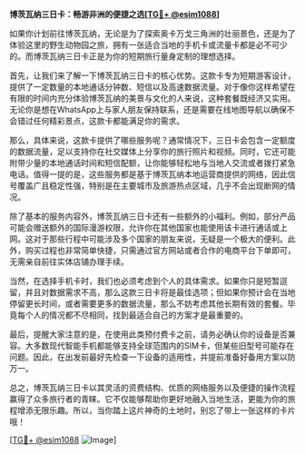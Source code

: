 **博茨瓦纳三日卡：畅游非洲的便捷之选[[TG💪+ @esim1088](https://t.me/s/esim1088)]**

如果你计划前往博茨瓦纳，无论是为了探索奥卡万戈三角洲的壮丽景色，还是为了体验这里的野生动物园之旅，拥有一张适合当地的手机卡或流量卡都是必不可少的。而博茨瓦纳三日卡正是为你的短期旅行量身定制的理想选择。

首先，让我们来了解一下博茨瓦纳三日卡的核心优势。这款卡专为短期游客设计，提供了一定数量的本地通话分钟数、短信以及高速数据流量。对于像你这样希望在有限的时间内充分体验博茨瓦纳的美景与文化的人来说，这种套餐既经济又实用。无论你是想在WhatsApp上与家人朋友保持联系，还是需要在线地图导航以确保不会错过任何精彩景点，这款卡都能满足你的需求。

那么，具体来说，这款卡提供了哪些服务呢？通常情况下，三日卡会包含一定额度的数据流量，足以支持你在社交媒体上分享你的旅行照片和视频。同时，它还可能附带少量的本地通话时间和短信配额，让你能够轻松地与当地人交流或者拨打紧急电话。值得一提的是，这些服务都是基于博茨瓦纳本地运营商提供的网络，因此信号覆盖广且稳定性强，特别是在主要城市及旅游热点区域，几乎不会出现断网的情况。

除了基本的服务内容外，博茨瓦纳三日卡还有一些额外的小福利。例如，部分产品可能会赠送额外的国际漫游权限，允许你在其他国家也能使用该卡进行通话或上网。这对于那些行程中可能涉及多个国家的朋友来说，无疑是一个极大的便利。此外，购买过程也非常简单快捷，只需通过官方网站或者合作的电商平台下单即可，无需亲自前往实体店铺办理手续。

当然，在选择手机卡时，我们也必须考虑到个人的具体需求。如果你只是短暂逗留，并且对数据需求不高，那么这款三日卡将是最佳选项；但如果你预计会在当地停留更长时间，或者需要更多的数据流量，那么不妨考虑其他长期有效的套餐。毕竟每个人的情况都不尽相同，找到最适合自己的方案才是最重要的。

最后，提醒大家注意的是，在使用此类预付费卡之前，请务必确认你的设备是否兼容。大多数现代智能手机都能够支持全球范围内的SIM卡，但某些旧型号可能存在问题。因此，在出发前最好先检查一下设备的适用性，并提前准备好备用方案以防万一。

总之，博茨瓦纳三日卡以其灵活的资费结构、优质的网络服务以及便捷的操作流程赢得了众多旅行者的青睐。它不仅能够帮助你更好地融入当地生活，更能为你的旅程增添无限乐趣。所以，当你踏上这片神奇的土地时，别忘了带上一张这样的卡片哦！

[[TG💪+ @esim1088](https://t.me/s/esim1088) ![Image](https://i.postimg.cc/4NQfJmqS/Snipaste-2025-05-13-00-14-12.png)]
